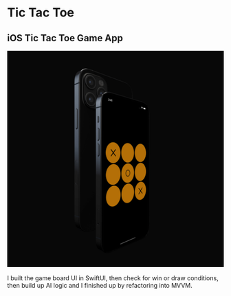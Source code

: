 # Tic Tac Toe 

## iOS Tic Tac Toe Game App

![TicTacToe](https://github.com/mehmetalickr/tic-tac-toe-app/blob/master/App%20Image/tic-tac-toe.jpg)

I built the game board UI in SwiftUI, then check for win or draw conditions, then build up AI logic and I finished up by refactoring into MVVM.

